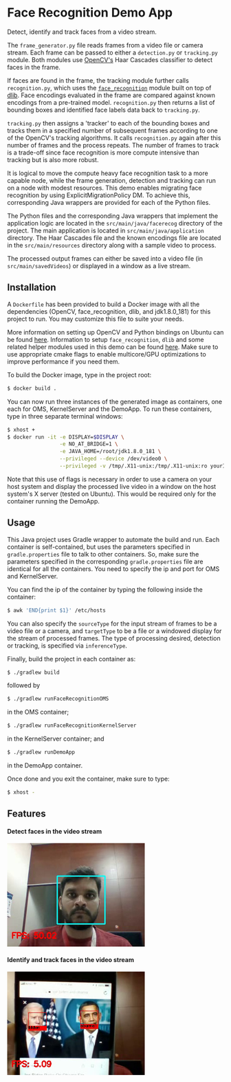 # Face Recognition Demo App

Detect, identify and track faces from a video stream. 

The `frame_generator.py` file reads frames from a video file or camera stream. Each frame can be passed to either a 
`detection.py` or `tracking.py` module. Both modules use [OpenCV's](https://opencv.org) Haar Cascades classifier to 
detect faces in the frame. 

If faces are found in the frame, the tracking module further calls `recognition.py`, which uses the 
[`face_recognition`](https://github.com/ageitgey/face_recognition) module built on top of [dlib](http://dlib.net/).
Face encodings evaluated in the frame are compared against known encodings from a pre-trained model. `recognition.py` 
then returns a list of bounding boxes and identified face labels data back to `tracking.py`.

`tracking.py` then assigns a 'tracker' to each of the bounding boxes and tracks them in a specified number of 
subsequent frames according to one of the OpenCV's tracking algorithms. It calls `recognition.py` again after this 
number of frames and the process repeats. The number of frames to track is a trade-off since face recognition is more 
compute intensive than tracking but is also more robust.

It is logical to move the compute heavy face recognition task to a more capable node, while the frame generation, 
detection and tracking can run on a node with modest resources. This demo enables migrating face recognition by using
ExplicitMigrationPolicy DM. To achieve this, corresponding Java wrappers are provided for each of the Python files.

The Python files and the corresponding Java wrappers that implement the application logic are located in the 
`src/main/java/facerecog` directory of the project. The main application is located in `src/main/java/application` 
directory. The Haar Cascades file and the known encodings file are located in the `src/main/resources` directory along 
with a sample video to process.

The processed output frames can either be saved into a video file (in `src/main/savedVideos`) 
or displayed in a window as a live stream.

## Installation

A `Dockerfile` has been provided to build a Docker image with all the dependencies (OpenCV, face_recognition, dlib, and
jdk1.8.0_181) for this project to run. You may customize this file to suite your needs.

More information on setting up OpenCV and Python bindings on Ubuntu can be found 
[here](https://www.pyimagesearch.com/2016/10/24/ubuntu-16-04-how-to-install-opencv/). Information to setup 
`face_recognition`, `dlib` and some related helper modules used in this demo can be found
[here](https://www.pyimagesearch.com/2018/06/18/face-recognition-with-opencv-python-and-deep-learning/). Make sure to 
use appropriate cmake flags to enable multicore/GPU optimizations to improve performance if you need them.

To build the Docker image, type in the project root:
```bash
$ docker build .
```

You can now run three instances of the generated image as containers, one each for OMS, KernelServer and the DemoApp. To
run these containers, type in three separate terminal windows:
```bash
$ xhost +
$ docker run -it -e DISPLAY=$DISPLAY \
                 -e NO_AT_BRIDGE=1 \
                 -e JAVA_HOME=/root/jdk1.8.0_181 \
                 --privileged --device /dev/video0 \
                 --privileged -v /tmp/.X11-unix:/tmp/.X11-unix:ro yourImageName /bin/bash
```
Note that this use of flags is necessary in order to use a camera on your host system and display the processed live 
video in a window on the host system's X server (tested on Ubuntu). This would be required only for the container 
running the DemoApp.

## Usage

This Java project uses Gradle wrapper to automate the build and run. Each container is self-contained, but uses the 
parameters specified in `gradle.properties` file to talk to other containers. So, make sure the parameters specified in
 the corresponding `gradle.properties` file are identical for all the containers. You need to specify the ip and port 
 for OMS and KernelServer.

You can find the ip of the container by typing the following inside the container:
```bash
$ awk 'END{print $1}' /etc/hosts
```

You can also specify the `sourceType` for the input stream of frames to be a video file or a camera, and `targetType` to 
be a file or a windowed display for the stream of processed frames. The type of processing desired, detection or 
tracking, is specified via `inferenceType`.

Finally, build the project in each container as:
```bash
$ ./gradlew build
```
followed by
```bash
$ ./gradlew runFaceRecognitionOMS
```
in the OMS container;
```bash
$ ./gradlew runFaceRecognitionKernelServer
```
in the KernelServer container; and
```bash
$ ./gradlew runDemoApp
```
in the DemoApp container.


Once done and you exit the container, make sure to type:
```bash
$ xhost -
```

## Features

#### Detect faces in the video stream
![detection](images/detection.png)

#### Identify and track faces in the video stream
![recognition](images/recognition.png)




